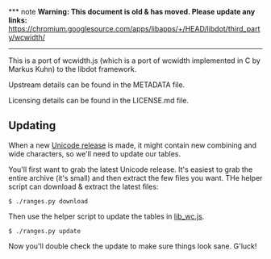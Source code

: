 *** note
**Warning: This document is old & has moved.  Please update any links:**<br>
https://chromium.googlesource.com/apps/libapps/+/HEAD/libdot/third_party/wcwidth/
***

This is a port of wcwidth.js (which is a port of wcwidth implemented in C by
Markus Kuhn) to the libdot framework.

Upstream details can be found in the METADATA file.

Licensing details can be found in the LICENSE.md file.

## Updating

When a new [Unicode release](https://www.unicode.org/versions/latest/) is made,
it might contain new combining and wide characters, so we'll need to update our
tables.

You'll first want to grab the latest Unicode release.  It's easiest to grab
the entire archive (it's small) and then extract the few files you want.
THe helper script can download & extract the latest files:
```
$ ./ranges.py download
```

Then use the helper script to update the tables in [lib_wc.js](./lib_wc.js).
```
$ ./ranges.py update
```

Now you'll double check the update to make sure things look sane.  G'luck!
